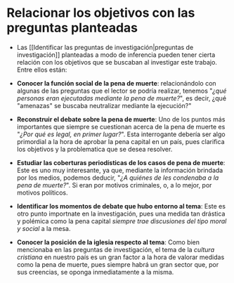 # Relacionar los objetivos con las preguntas planteadas

- Las [[Identificar las preguntas de investigación|preguntas de investigación]] planteadas a modo de inferencia pueden tener cierta relación con los objetivos que se buscaban al investigar este trabajo. Entre ellos están:

- **Conocer la función social de la pena de muerte**: relacionándolo con algunas de las preguntas que el lector se podría realizar, tenemos "*¿qué personas eran ejecutadas mediante la pena de muerte?*", es decir, ¿qué "amenazas" se buscaba neutralizar mediante la ejecución?"
- **Reconstruir el debate sobre la pena de muerte**: Uno de los puntos más importantes que siempre se cuestionan acerca de la pena de muerte es "*¿Por qué es legal, en primer lugar?*". Esta interrogante debería ser algo primordial a la hora de aprobar la pena capital en un país, pues clarifica los objetivos y la problematica que se desea resolver.
- **Estudiar las coberturas periodísticas de los casos de pena de muerte**: Este es uno muy interesante, ya que, mediante la información brindada por los medios, podemos deducir, "*¿A quiénes de les condenaba a la pena de muerte?*". Si eran por motivos criminales, o, a lo mejor, por motivos políticos.
- **Identificar los momentos de debate que hubo entorno al tema**: Este es otro punto importnate en la investigación, pues una medida tan drástica y polémica como la pena capital *siempre trae discusiones del tipo moral y social* a la mesa.
- **Conocer la posición de la iglesia respecto al tema**: Como bien mencionaba en las preguntas de investigación, el tema de la *cultura cristiana* en nuestro país es un gran factor a la hora de valorar medidas como la pena de muerte, pues siempre habrá un gran sector que, por sus creencias, se oponga inmediatamente a la misma.

